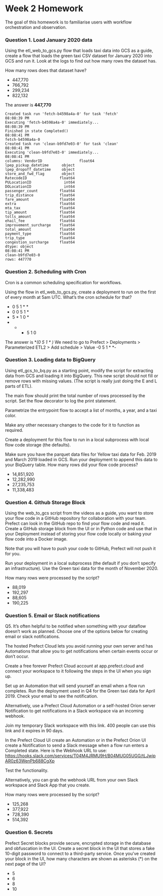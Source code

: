# Week 2 Homework
The goal of this homework is to familiarise users with workflow orchestration and observation.

### Question 1. Load January 2020 data
Using the etl_web_to_gcs.py flow that loads taxi data into GCS as a guide, create a flow that loads the green taxi CSV dataset for January 2020 into GCS and run it. Look at the logs to find out how many rows the dataset has.

How many rows does that dataset have?

- 447,770
- 766,792
- 299,234
- 822,132


The answer is **447,770**

```
Created task run 'fetch-b4598a4a-0' for task 'fetch'
08:08:39 PM
Executing 'fetch-b4598a4a-0' immediately...
08:08:39 PM
Finished in state Completed()
08:08:41 PM
fetch-b4598a4a-0
Created task run 'clean-b9fd7e03-0' for task 'clean'
08:08:41 PM
Executing 'clean-b9fd7e03-0' immediately...
08:08:41 PM
columns: VendorID                 float64
lpep_pickup_datetime      object
lpep_dropoff_datetime     object
store_and_fwd_flag        object
RatecodeID               float64
PULocationID               int64
DOLocationID               int64
passenger_count          float64
trip_distance            float64
fare_amount              float64
extra                    float64
mta_tax                  float64
tip_amount               float64
tolls_amount             float64
ehail_fee                float64
improvement_surcharge    float64
total_amount             float64
payment_type             float64
trip_type                float64
congestion_surcharge     float64
dtype: object
08:08:41 PM
clean-b9fd7e03-0
rows: 447770
```

### Question 2. Scheduling with Cron
Cron is a common scheduling specification for workflows.

Using the flow in etl_web_to_gcs.py, create a deployment to run on the first of every month at 5am UTC. What’s the cron schedule for that?

- 0 5 1 * *
- 0 0 5 1 *
- 5 * 1 0 *
- * * 5 1 0

The answer is **(0 5 1 * *)**
We need to go to Prefect > Deployments > Parameterized ETL2 > Add schedule > Value -0 5 1 * *-


### Question 3. Loading data to BigQuery
Using etl_gcs_to_bq.py as a starting point, modify the script for extracting data from GCS and loading it into BigQuery. This new script should not fill or remove rows with missing values. (The script is really just doing the E and L parts of ETL).

The main flow should print the total number of rows processed by the script. Set the flow decorator to log the print statement.

Parametrize the entrypoint flow to accept a list of months, a year, and a taxi color.

Make any other necessary changes to the code for it to function as required.

Create a deployment for this flow to run in a local subprocess with local flow code storage (the defaults).

Make sure you have the parquet data files for Yellow taxi data for Feb. 2019 and March 2019 loaded in GCS. Run your deployment to append this data to your BiqQuery table. How many rows did your flow code process?

- 14,851,920
- 12,282,990
- 27,235,753
- 11,338,483


### Question 4. Github Storage Block
Using the web_to_gcs script from the videos as a guide, you want to store your flow code in a GitHub repository for collaboration with your team. Prefect can look in the GitHub repo to find your flow code and read it. Create a GitHub storage block from the UI or in Python code and use that in your Deployment instead of storing your flow code locally or baking your flow code into a Docker image.

Note that you will have to push your code to GitHub, Prefect will not push it for you.

Run your deployment in a local subprocess (the default if you don’t specify an infrastructure). Use the Green taxi data for the month of November 2020.

How many rows were processed by the script?

- 88,019
- 192,297
- 88,605
- 190,225


### Question 5. Email or Slack notifications
Q5. It’s often helpful to be notified when something with your dataflow doesn’t work as planned. Choose one of the options below for creating email or slack notifications.

The hosted Prefect Cloud lets you avoid running your own server and has Automations that allow you to get notifications when certain events occur or don’t occur.

Create a free forever Prefect Cloud account at app.prefect.cloud and connect your workspace to it following the steps in the UI when you sign up.

Set up an Automation that will send yourself an email when a flow run completes. Run the deployment used in Q4 for the Green taxi data for April 2019. Check your email to see the notification.

Alternatively, use a Prefect Cloud Automation or a self-hosted Orion server Notification to get notifications in a Slack workspace via an incoming webhook.

Join my temporary Slack workspace with this link. 400 people can use this link and it expires in 90 days.

In the Prefect Cloud UI create an Automation or in the Prefect Orion UI create a Notification to send a Slack message when a flow run enters a Completed state. Here is the Webhook URL to use: https://hooks.slack.com/services/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

Test the functionality.

Alternatively, you can grab the webhook URL from your own Slack workspace and Slack App that you create.

How many rows were processed by the script?

- 125,268
- 377,922
- 728,390
- 514,392


### Question 6. Secrets
Prefect Secret blocks provide secure, encrypted storage in the database and obfuscation in the UI. Create a secret block in the UI that stores a fake 10-digit password to connect to a third-party service. Once you’ve created your block in the UI, how many characters are shown as asterisks (*) on the next page of the UI?

- 5
- 6
- 8
- 10
